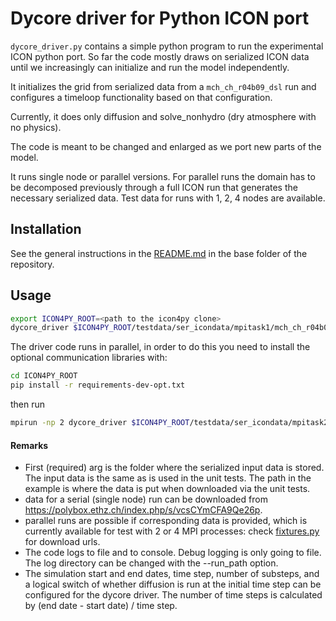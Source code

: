 # Dycore driver for Python ICON port

`dycore_driver.py` contains a simple python program to run the experimental ICON python port. So far the code mostly draws on serialized ICON data until we increasingly can initialize and run the model independently.

It initializes the grid from serialized data from a `mch_ch_r04b09_dsl` run and configures a timeloop functionality based on that configuration.

Currently, it does only diffusion and solve_nonhydro (dry atmosphere with no physics).

The code is meant to be changed and enlarged as we port new parts of the model.

It runs single node or parallel versions. For parallel runs the domain has to be decomposed previously through a full ICON run that generates the necessary serialized data. Test data for runs with 1, 2, 4 nodes are available.

## Installation

See the general instructions in the [README.md](../../README.md) in the base folder of the repository.

## Usage

```bash
export ICON4PY_ROOT=<path to the icon4py clone>
dycore_driver $ICON4PY_ROOT/testdata/ser_icondata/mpitask1/mch_ch_r04b09_dsl/ser_data --run_path=$ICON4PY_ROOT/output
```

The driver code runs in parallel, in order to do this you need to install the optional communication libraries with:

```bash
cd ICON4PY_ROOT
pip install -r requirements-dev-opt.txt

```

then run

```bash
mpirun -np 2 dycore_driver $ICON4PY_ROOT/testdata/ser_icondata/mpitask2/mch_ch_r04b09_dsl/ser_data --mpi=True --run_path=$ICON4PY_ROOT/output
```

#### Remarks

- First (required) arg is the folder where the serialized input data is stored. The input data is the same as is used in the unit tests. The path in the example is where the data is put when downloaded via the unit tests.
- data for a serial (single node) run can be downloaded from https://polybox.ethz.ch/index.php/s/vcsCYmCFA9Qe26p.
- parallel runs are possible if corresponding data is provided, which is currently available for test with 2 or 4 MPI processes: check [fixtures.py](../common/src/icon4py/model/common/test_utils/fixtures.py) for download urls.
- The code logs to file and to console. Debug logging is only going to file. The log directory can be changed with the --run_path option.
- The simulation start and end dates, time step, number of substeps, and a logical switch of whether diffusion is run at the initial time step can be configured for the dycore driver. The number of time steps is calculated by (end date - start date) / time step.
